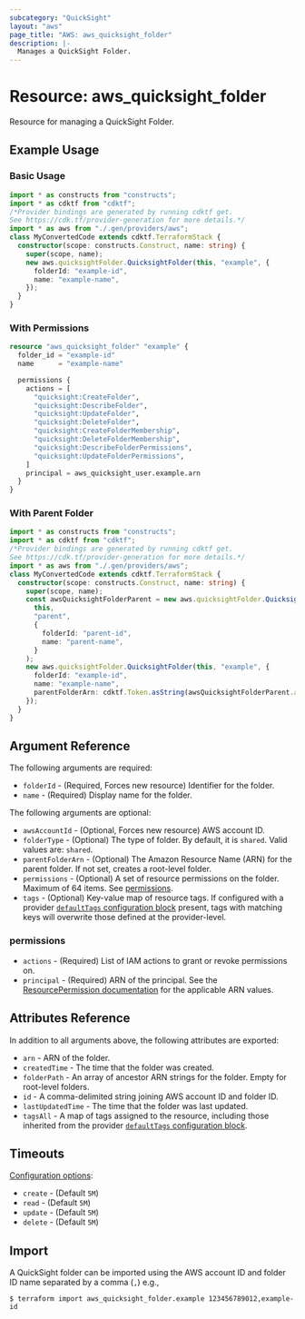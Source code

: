 ```yaml
---
subcategory: "QuickSight"
layout: "aws"
page_title: "AWS: aws_quicksight_folder"
description: |-
  Manages a QuickSight Folder.
---
```


# Resource: aws_quicksight_folder

Resource for managing a QuickSight Folder.

## Example Usage

### Basic Usage

```typescript
import * as constructs from "constructs";
import * as cdktf from "cdktf";
/*Provider bindings are generated by running cdktf get.
See https://cdk.tf/provider-generation for more details.*/
import * as aws from "./.gen/providers/aws";
class MyConvertedCode extends cdktf.TerraformStack {
  constructor(scope: constructs.Construct, name: string) {
    super(scope, name);
    new aws.quicksightFolder.QuicksightFolder(this, "example", {
      folderId: "example-id",
      name: "example-name",
    });
  }
}

```

### With Permissions

```terraform
resource "aws_quicksight_folder" "example" {
  folder_id = "example-id"
  name      = "example-name"

  permissions {
    actions = [
      "quicksight:CreateFolder",
      "quicksight:DescribeFolder",
      "quicksight:UpdateFolder",
      "quicksight:DeleteFolder",
      "quicksight:CreateFolderMembership",
      "quicksight:DeleteFolderMembership",
      "quicksight:DescribeFolderPermissions",
      "quicksight:UpdateFolderPermissions",
    ]
    principal = aws_quicksight_user.example.arn
  }
}
```

### With Parent Folder

```typescript
import * as constructs from "constructs";
import * as cdktf from "cdktf";
/*Provider bindings are generated by running cdktf get.
See https://cdk.tf/provider-generation for more details.*/
import * as aws from "./.gen/providers/aws";
class MyConvertedCode extends cdktf.TerraformStack {
  constructor(scope: constructs.Construct, name: string) {
    super(scope, name);
    const awsQuicksightFolderParent = new aws.quicksightFolder.QuicksightFolder(
      this,
      "parent",
      {
        folderId: "parent-id",
        name: "parent-name",
      }
    );
    new aws.quicksightFolder.QuicksightFolder(this, "example", {
      folderId: "example-id",
      name: "example-name",
      parentFolderArn: cdktf.Token.asString(awsQuicksightFolderParent.arn),
    });
  }
}

```

## Argument Reference

The following arguments are required:

* `folderId` - (Required, Forces new resource) Identifier for the folder.
* `name` - (Required) Display name for the folder.

The following arguments are optional:

* `awsAccountId` - (Optional, Forces new resource) AWS account ID.
* `folderType` - (Optional) The type of folder. By default, it is `shared`. Valid values are: `shared`.
* `parentFolderArn` - (Optional) The Amazon Resource Name (ARN) for the parent folder. If not set, creates a root-level folder.
* `permissions` - (Optional) A set of resource permissions on the folder. Maximum of 64 items. See [permissions](#permissions).
* `tags` - (Optional) Key-value map of resource tags. If configured with a provider [`defaultTags` configuration block](/docs/providers/aws/index.html#default_tags-configuration-block) present, tags with matching keys will overwrite those defined at the provider-level.

### permissions

* `actions` - (Required) List of IAM actions to grant or revoke permissions on.
* `principal` - (Required) ARN of the principal. See the [ResourcePermission documentation](https://docs.aws.amazon.com/quicksight/latest/APIReference/API_ResourcePermission.html) for the applicable ARN values.

## Attributes Reference

In addition to all arguments above, the following attributes are exported:

* `arn` - ARN of the folder.
* `createdTime` - The time that the folder was created.
* `folderPath` - An array of ancestor ARN strings for the folder. Empty for root-level folders.
* `id` - A comma-delimited string joining AWS account ID and folder ID.
* `lastUpdatedTime` - The time that the folder was last updated.
* `tagsAll` - A map of tags assigned to the resource, including those inherited from the provider [`defaultTags` configuration block](/docs/providers/aws/index.html#default_tags-configuration-block).

## Timeouts

[Configuration options](https://developer.hashicorp.com/terraform/language/resources/syntax#operation-timeouts):

* `create` - (Default `5M`)
* `read`   - (Default `5M`)
* `update` - (Default `5M`)
* `delete` - (Default `5M`)

## Import

A QuickSight folder can be imported using the AWS account ID and folder ID name separated by a comma (`,`) e.g.,

```
$ terraform import aws_quicksight_folder.example 123456789012,example-id
```

<!-- cache-key: cdktf-0.17.0-pre.15 input-5c62870831a1cd9f2b09f2afc564e6788cf896a72448d2d6d564382e3453d62e -->
